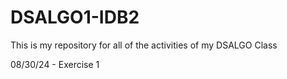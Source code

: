 # DSALGO1-IDB2
This is my repository for all of the activities of my DSALGO Class

08/30/24 - Exercise 1
